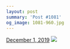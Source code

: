 ```yaml
---
layout: post
summary: 'Post #1081'
og_image: 1081-960.jpg
---
```


<p>
  <time>
    <a href="/1081">December 1, 2019</a>
  </time>
  <a href="/1081">
    <img src="{{ site.assets_url }}/1081-480.jpg" srcset="{{ site.assets_url }}/1081-240.jpg 240w, {{ site.assets_url }}/1081-480.jpg 480w, {{ site.assets_url }}/1081-720.jpg 720w, {{ site.assets_url }}/1081-960.jpg 960w" sizes="(min-width: 700px) 50vw, calc(100vw - 2rem)" />
  </a>
</p>
